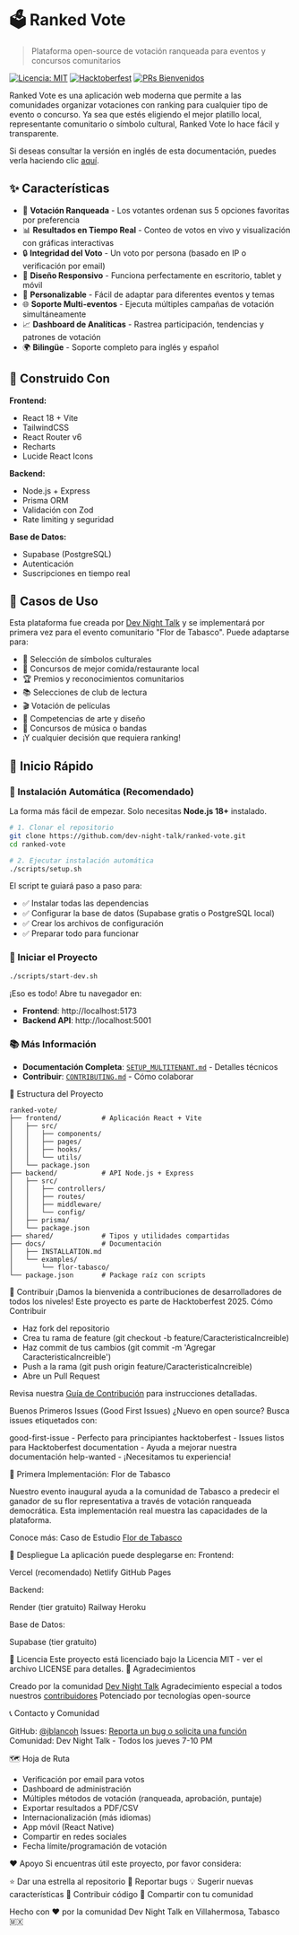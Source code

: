 # 🗳️ Ranked Vote

> Plataforma open-source de votación ranqueada para eventos y concursos comunitarios

[![Licencia: MIT](https://img.shields.io/badge/Licencia-MIT-yellow.svg)](https://opensource.org/licenses/MIT)
[![Hacktoberfest](https://img.shields.io/badge/Hacktoberfest-2025-orange.svg)](https://hacktoberfest.com)
[![PRs Bienvenidos](https://img.shields.io/badge/PRs-bienvenidos-brightgreen.svg)](CONTRIBUTING.md)

Ranked Vote es una aplicación web moderna que permite a las comunidades organizar votaciones con ranking para cualquier tipo de evento o concurso. Ya sea que estés eligiendo el mejor platillo local, representante comunitario o símbolo cultural, Ranked Vote lo hace fácil y transparente.

Si deseas consultar la versión en inglés de esta documentación, puedes verla haciendo clic [aquí](README.en.md).

## ✨ Características

- 🎯 **Votación Ranqueada** - Los votantes ordenan sus 5 opciones favoritas por preferencia
- 📊 **Resultados en Tiempo Real** - Conteo de votos en vivo y visualización con gráficas interactivas
- 🔒 **Integridad del Voto** - Un voto por persona (basado en IP o verificación por email)
- 📱 **Diseño Responsivo** - Funciona perfectamente en escritorio, tablet y móvil
- 🎨 **Personalizable** - Fácil de adaptar para diferentes eventos y temas
- 🌐 **Soporte Multi-eventos** - Ejecuta múltiples campañas de votación simultáneamente
- 📈 **Dashboard de Analíticas** - Rastrea participación, tendencias y patrones de votación
- 🌍 **Bilingüe** - Soporte completo para inglés y español

## 🚀 Construido Con

**Frontend:**
- React 18 + Vite
- TailwindCSS
- React Router v6
- Recharts
- Lucide React Icons

**Backend:**
- Node.js + Express
- Prisma ORM
- Validación con Zod
- Rate limiting y seguridad

**Base de Datos:**
- Supabase (PostgreSQL)
- Autenticación
- Suscripciones en tiempo real

## 🎯 Casos de Uso

Esta plataforma fue creada por [Dev Night Talk](https://www.meetup.com/es-ES/dev-night-talks/) y se implementará por primera vez para el evento comunitario "Flor de Tabasco". Puede adaptarse para:

- 🌸 Selección de símbolos culturales
- 🍕 Concursos de mejor comida/restaurante local
- 🏆 Premios y reconocimientos comunitarios
- 📚 Selecciones de club de lectura
- 🎬 Votación de películas
- 🎨 Competencias de arte y diseño
- 🎵 Concursos de música o bandas
- ¡Y cualquier decisión que requiera ranking!

## 📖 Inicio Rápido

### 🎯 Instalación Automática (Recomendado)

La forma más fácil de empezar. Solo necesitas **Node.js 18+** instalado.

```bash
# 1. Clonar el repositorio
git clone https://github.com/dev-night-talk/ranked-vote.git
cd ranked-vote

# 2. Ejecutar instalación automática
./scripts/setup.sh
```

El script te guiará paso a paso para:
- ✅ Instalar todas las dependencias
- ✅ Configurar la base de datos (Supabase gratis o PostgreSQL local)
- ✅ Crear los archivos de configuración
- ✅ Preparar todo para funcionar

### 🚀 Iniciar el Proyecto

```bash
./scripts/start-dev.sh
```

¡Eso es todo! Abre tu navegador en:
- **Frontend**: http://localhost:5173
- **Backend API**: http://localhost:5001

### 📚 Más Información

- **Documentación Completa**: [`SETUP_MULTITENANT.md`](docs/SETUP_MULTITENANT.md) - Detalles técnicos
- **Contribuir**: [`CONTRIBUTING.md`](docs/CONTRIBUTING.md) - Cómo colaborar

📁 Estructura del Proyecto
```
ranked-vote/
├── frontend/          # Aplicación React + Vite
│   ├── src/
│   │   ├── components/
│   │   ├── pages/
│   │   ├── hooks/
│   │   └── utils/
│   └── package.json
├── backend/           # API Node.js + Express
│   ├── src/
│   │   ├── controllers/
│   │   ├── routes/
│   │   ├── middleware/
│   │   └── config/
│   ├── prisma/
│   └── package.json
├── shared/            # Tipos y utilidades compartidas
├── docs/              # Documentación
│   ├── INSTALLATION.md
│   └── examples/
│       └── flor-tabasco/
└── package.json       # Package raíz con scripts
```

🤝 Contribuir
¡Damos la bienvenida a contribuciones de desarrolladores de todos los niveles! Este proyecto es parte de Hacktoberfest 2025.
Cómo Contribuir

- Haz fork del repositorio
- Crea tu rama de feature (git checkout -b feature/CaracteristicaIncreible)
- Haz commit de tus cambios (git commit -m 'Agregar CaracteristicaIncreible')
- Push a la rama (git push origin feature/CaracteristicaIncreible)
- Abre un Pull Request

Revisa nuestra [Guía de Contribución](docs/CONTRIBUTING.md) para instrucciones detalladas.

Buenos Primeros Issues (Good First Issues)
¿Nuevo en open source? Busca issues etiquetados con:

good-first-issue - Perfecto para principiantes
hacktoberfest - Issues listos para Hacktoberfest
documentation - Ayuda a mejorar nuestra documentación
help-wanted - ¡Necesitamos tu experiencia!

🌟 Primera Implementación: Flor de Tabasco

Nuestro evento inaugural ayuda a la comunidad de Tabasco a predecir el ganador de su flor representativa a través de votación ranqueada democrática. Esta implementación real muestra las capacidades de la plataforma.

Conoce más: Caso de Estudio [Flor de Tabasco](docs/examples/flor-tabasco)

🚀 Despliegue
La aplicación puede desplegarse en:
Frontend:

Vercel (recomendado)
Netlify
GitHub Pages

Backend:

Render (tier gratuito)
Railway
Heroku

Base de Datos:

Supabase (tier gratuito)

<!-- Ver [Guía de Despliegue](docs/DEPLOYMENT.md) para instrucciones detalladas. -->

📄 Licencia
Este proyecto está licenciado bajo la Licencia MIT - ver el archivo LICENSE para detalles.
🙏 Agradecimientos

Creado por la comunidad [Dev Night Talk](https://www.meetup.com/es-ES/dev-night-talks/)
Agradecimiento especial a todos nuestros [contribuidores](https://github.com/jblancoh/ranked-vote/graphs/contributors)
Potenciado por tecnologías open-source

📞 Contacto y Comunidad

GitHub: [@jblancoh](https://github.com/jblancoh)
Issues: [Reporta un bug o solicita una función]([URL](https://github.com/jblancoh/ranked-vote/issues))
Comunidad: Dev Night Talk - Todos los jueves 7-10 PM

🗺️ Hoja de Ruta

- Verificación por email para votos
- Dashboard de administración
- Múltiples métodos de votación (ranqueada, aprobación, puntaje)
- Exportar resultados a PDF/CSV
- Internacionalización (más idiomas)
- App móvil (React Native)
- Compartir en redes sociales
- Fecha límite/programación de votación

❤️ Apoyo
Si encuentras útil este proyecto, por favor considera:

⭐ Dar una estrella al repositorio
🐛 Reportar bugs
💡 Sugerir nuevas características
🤝 Contribuir código
📢 Compartir con tu comunidad

Hecho con ❤️ por la comunidad Dev Night Talk en Villahermosa, Tabasco 🇲🇽

